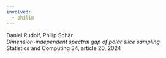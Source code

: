 ```yaml
---
involved:
  - philip
---
```


Daniel Rudolf, Philip Schär  
*Dimension-independent spectral gap of polar slice sampling*  
Statistics and Computing 34, article 20, 2024  

